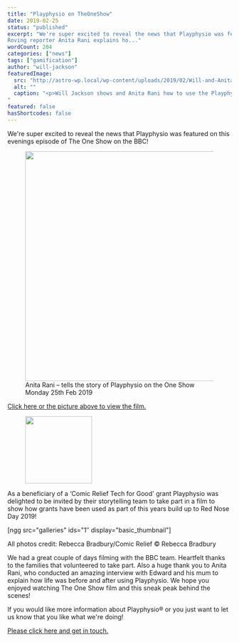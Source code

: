 ```yaml
---
title: "Playphysio on TheOneShow"
date: 2019-02-25
status: "published"
excerpt: "We're super excited to reveal the news that Playphysio was featured on this evenings episode of The One Show on the BBC! 
Roving reporter Anita Rani explains ho..."
wordCount: 204
categories: ["news"]
tags: ["gamification"]
author: "will-jackson"
featuredImage:
  src: "http://astro-wp.local/wp-content/uploads/2019/02/Will-and-Anita.jpg"
  alt: ""
  caption: "<p>Will Jackson shows and Anita Rani how to use the Playphysio Monitoring App and games.</p>
"
featured: false
hasShortcodes: false
---
```


<p>We're super excited to reveal the news that Playphysio was featured on this evenings episode of The One Show on the BBC!</p>

<figure ><a href="https://youtu.be/vnyWhAUmsak"><img loading="lazy" decoding="async" width="918" height="516" src="http://astro-wp.local/wp-content/uploads/2019/02/OneShowScreen.jpg" alt=""  srcset="http://astro-wp.local/wp-content/uploads/2019/02/OneShowScreen.jpg 918w, http://astro-wp.local/wp-content/uploads/2019/02/OneShowScreen-300x169.jpg 300w, http://astro-wp.local/wp-content/uploads/2019/02/OneShowScreen-768x432.jpg 768w" sizes="auto, (max-width: 918px) 100vw, 918px" /></a><figcaption>Anita Rani – tells the story of Playphysio on the One Show Monday 25th Feb 2019</figcaption></figure>

<p ><a href="https://youtu.be/vnyWhAUmsak">Click here or the picture above to view the film.</a></p>

<div ><figure ><img loading="lazy" decoding="async" src="http://astro-wp.local/wp-content/uploads/2019/02/comicReliefRedNoseDay.jpeg" alt=""  width="150" height="151" srcset="http://astro-wp.local/wp-content/uploads/2019/02/comicReliefRedNoseDay.jpeg 300w, http://astro-wp.local/wp-content/uploads/2019/02/comicReliefRedNoseDay-298x300.jpeg 298w, http://astro-wp.local/wp-content/uploads/2019/02/comicReliefRedNoseDay-150x150.jpeg 150w" sizes="auto, (max-width: 150px) 100vw, 150px" /></figure></div>

<p>As a beneficiary of a &#8216;Comic Relief Tech for Good' grant Playphysio was delighted to be invited by their storytelling team to take part in a film to show how grants have been used as part of this years build up to Red Nose Day 2019!</p>

[ngg src="galleries" ids="1&#8243; display="basic_thumbnail"]

<p class="smallprint">All photos credit: Rebecca Bradbury/Comic Relief
© Rebecca Bradbury</p>

<p>We had a great couple of days filming with the BBC team. Heartfelt thanks to the families that volunteered to take part. Also a huge thank you to Anita Rani, who conducted an amazing interview with Edward and his mum to explain how life was before and after using Playphysio. We hope you enjoyed watching The One Show film and this sneak peak behind the scenes!</p>

<p>If you would like more information about Playphysio® or you just want to let us know that you like what we're doing!</p>

<p ><a class="button" href="https://play.physio/contact-us/">Please click here and get in touch.</a> </p>